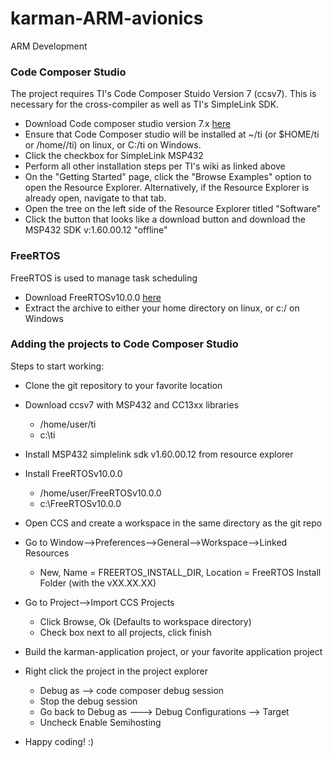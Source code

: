 # karman-ARM-avionics
ARM Development


### Code Composer Studio

The project requires TI's Code Composer Stuido Version 7 (ccsv7). This is necessary for
the cross-compiler as well as TI's SimpleLink SDK.

* Download Code composer studio version 7.x [here](http://processors.wiki.ti.com/index.php/Download_CCS)
* Ensure that Code Composer studio will be installed at ~/ti (or $HOME/ti or /home/<username>/ti) on linux, or C:/ti on Windows.
* Click the checkbox for SimpleLink MSP432
* Perform all  other installation steps per TI's wiki as linked above
* On the "Getting Started" page, click the "Browse Examples" option to open the Resource Explorer. Alternatively, if the Resource Explorer is already open, navigate to that tab.
* Open the tree on the left side of the Resource Explorer titled "Software"
* Click the button that looks like a download button and download the MSP432 SDK v:1.60.00.12 "offline"

### FreeRTOS

FreeRTOS is used to manage task scheduling

* Download FreeRTOSv10.0.0 [here](http://www.freertos.org/a00104.html)
* Extract the archive to either your home directory on linux, or c:/ on Windows

### Adding the projects to Code Composer Studio

Steps to start working:
 
 * Clone the git repository to your favorite location

 * Download ccsv7 with MSP432 and CC13xx libraries
 	* /home/user/ti
 	* c:\ti
 
 * Install MSP432 simplelink sdk v1.60.00.12 from resource explorer
 
 * Install FreeRTOSv10.0.0
 	* /home/user/FreeRTOSv10.0.0
 	* c:\FreeRTOSv10.0.0
 
 * Open CCS and create a workspace in the same directory as the git repo
 
 * Go to Window-->Preferences-->General-->Workspace-->Linked Resources
     * New, Name = FREERTOS_INSTALL_DIR, Location = FreeRTOS Install Folder (with the vXX.XX.XX)
	 
 * Go to Project-->Import CCS Projects
     * Click Browse, Ok (Defaults to workspace directory)
	 * Check box next to all projects, click finish
	 	 
 * Build the karman-application project, or your favorite application project
 
 * Right click the project in the project explorer
	 * Debug as --> code composer debug session
	 * Stop the debug session
	 * Go back to Debug as ---> Debug Configurations --> Target
	 * Uncheck Enable Semihosting
 
 * Happy coding! :)
 
